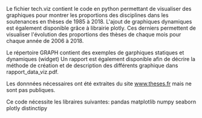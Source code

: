 Le fichier tech.viz contient le code en python permettant de visualiser des graphiques pour montrer les proportions des disciplines dans les soutenances en thèses de 1985 à 2018.
L'ajout de graphiques dynamiques est également disponible grâce à librairie plotly. Ces derniers permettent de visualiser l'évolution des proportions des thèses de chaque mois pour chaque année de 2006 à 2018.

Le répertoire GRAPH contient des exemples de garphiques statiques et dynamiques (widget) 
Un rapport est également disponible afin de décrire la méthode de création et de description des différents graphique dans rapport_data_viz.pdf.

Les donnnées nécessaires ont été extraites du site www.theses.fr mais ne sont pas publiques.


Ce code nécessite les libraires suivantes:
pandas
matplotlib
numpy
seaborn
plotly
distinctipy
  
